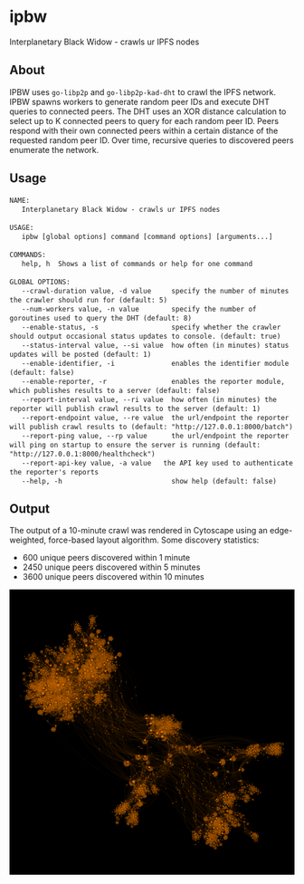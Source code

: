 # ipbw

Interplanetary Black Widow - crawls ur IPFS nodes

## About

IPBW uses `go-libp2p` and `go-libp2p-kad-dht` to crawl the IPFS network. IPBW spawns workers to generate random peer IDs and execute DHT queries to connected peers. The DHT uses an XOR distance calculation to select up to K connected peers to query for each random peer ID. Peers respond with their own connected peers within a certain distance of the requested random peer ID. Over time, recursive queries to discovered peers enumerate the network.

## Usage

```
NAME:
   Interplanetary Black Widow - crawls ur IPFS nodes

USAGE:
   ipbw [global options] command [command options] [arguments...]

COMMANDS:
   help, h  Shows a list of commands or help for one command

GLOBAL OPTIONS:
   --crawl-duration value, -d value     specify the number of minutes the crawler should run for (default: 5)
   --num-workers value, -n value        specify the number of goroutines used to query the DHT (default: 8)
   --enable-status, -s                  specify whether the crawler should output occasional status updates to console. (default: true)
   --status-interval value, --si value  how often (in minutes) status updates will be posted (default: 1)
   --enable-identifier, -i              enables the identifier module (default: false)
   --enable-reporter, -r                enables the reporter module, which publishes results to a server (default: false)
   --report-interval value, --ri value  how often (in minutes) the reporter will publish crawl results to the server (default: 1)
   --report-endpoint value, --re value  the url/endpoint the reporter will publish crawl results to (default: "http://127.0.0.1:8000/batch")
   --report-ping value, --rp value      the url/endpoint the reporter will ping on startup to ensure the server is running (default: "http://127.0.0.1:8000/healthcheck")
   --report-api-key value, -a value   the API key used to authenticate the reporter's reports
   --help, -h                           show help (default: false)
```

## Output

The output of a 10-minute crawl was rendered in Cytoscape using an edge-weighted, force-based layout algorithm. Some discovery statistics:
* 600 unique peers discovered within 1 minute
* 2450 unique peers discovered within 5 minutes
* 3600 unique peers discovered within 10 minutes

![Image](output/graph.png)
